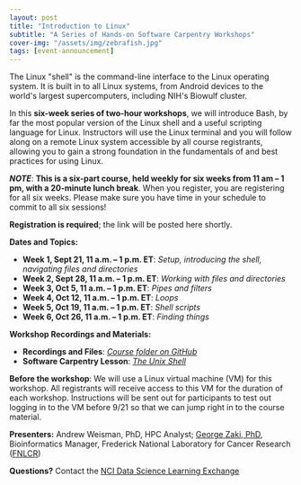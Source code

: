 ```yaml
---
layout: post
title: "Introduction to Linux"
subtitle: "A Series of Hands-on Software Carpentry Workshops"
cover-img: "/assets/img/zebrafish.jpg"
tags: [event-announcement]
---
```


The Linux "shell" is the command-line interface to the Linux operating system. It is built in to all Linux systems, from Android devices to the world's largest supercomputers, including NIH's Biowulf cluster.

In this **six-week series of two-hour workshops**, we will introduce Bash, by far the most popular version of the Linux shell and a useful scripting language for Linux. Instructors will use the Linux terminal and you will follow along on a remote Linux system accessible by all course registrants, allowing you to gain a strong foundation in the fundamentals of and best practices for using Linux.

***NOTE***: **This is a six-part course, held weekly for six weeks from 11 am – 1 pm, with a 20-minute lunch break**. When you register, you are registering for all six weeks. Please make sure you have time in your schedule to commit to all six sessions!

**Registration is required**; the link will be posted here shortly.

**Dates and Topics:**

* **Week 1, Sept 21, 11 a.m. – 1 p.m. ET**: *Setup, introducing the shell, navigating files and directories*
* **Week 2, Sept 28, 11 a.m. – 1 p.m. ET**: *Working with files and directories*
* **Week 3, Oct 5, 11 a.m. – 1 p.m. ET**: *Pipes and filters*
* **Week 4, Oct 12, 11 a.m. – 1 p.m. ET**: *Loops*
* **Week 5, Oct 19, 11 a.m. – 1 p.m. ET**: *Shell scripts*
* **Week 6, Oct 26, 11 a.m. – 1 p.m. ET**: *Finding things*

**Workshop Recordings and Materials:**

* **Recordings and Files**: *[Course folder on GitHub](https://github.com/CBIIT/p2p-datasci/tree/master/workshop_materials/2021-09-21-introduction_to_linux)*
* **Software Carpentry Lesson**: *[The Unix Shell](http://swcarpentry.github.io/shell-novice)*

**Before the workshop**: We will use a Linux virtual machine (VM) for this workshop. All registrants will receive access to this VM for the duration of each workshop. Instructions will be sent out for participants to test out logging in to the VM before 9/21 so that we can jump right in to the course material.

**Presenters:** Andrew Weisman, PhD, HPC Analyst; [George Zaki, PhD](https://www.linkedin.com/in/george-zaki-361b2131/), Bioinformatics Manager, Frederick National Laboratory for Cancer Research ([FNLCR](https://frederick.cancer.gov))

**Questions?** Contact the [NCI Data Science Learning Exchange](mailto:NCIDataScienceLearningExchange@mail.nih.gov)
